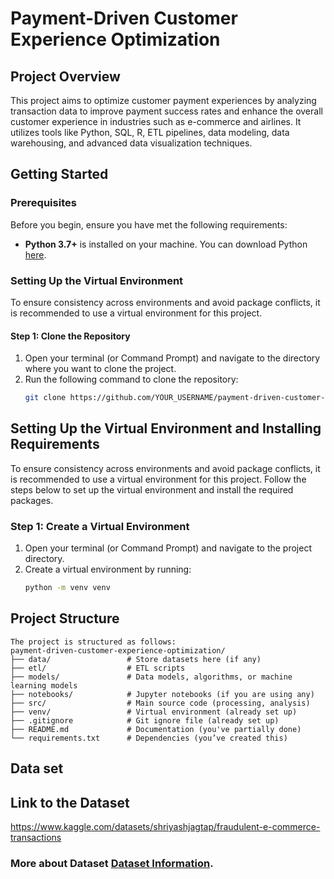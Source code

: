 # Payment-Driven Customer Experience Optimization

## Project Overview
This project aims to optimize customer payment experiences by analyzing transaction data to improve payment success rates and enhance the overall customer experience in industries such as e-commerce and airlines. It utilizes tools like Python, SQL, R, ETL pipelines, data modeling, data warehousing, and advanced data visualization techniques.

## Getting Started

### Prerequisites

Before you begin, ensure you have met the following requirements:
- **Python 3.7+** is installed on your machine. You can download Python [here](https://www.python.org/downloads/).

### Setting Up the Virtual Environment

To ensure consistency across environments and avoid package conflicts, it is recommended to use a virtual environment for this project.

#### Step 1: Clone the Repository

1. Open your terminal (or Command Prompt) and navigate to the directory where you want to clone the project.
2. Run the following command to clone the repository:
   ```bash
   git clone https://github.com/YOUR_USERNAME/payment-driven-customer-experience-optimization.git
   ```

## Setting Up the Virtual Environment and Installing Requirements

To ensure consistency across environments and avoid package conflicts, it is recommended to use a virtual environment for this project. Follow the steps below to set up the virtual environment and install the required packages.

### Step 1: Create a Virtual Environment

1. Open your terminal (or Command Prompt) and navigate to the project directory.
2. Create a virtual environment by running:
   ```bash
   python -m venv venv

## Project Structure
```
The project is structured as follows:
payment-driven-customer-experience-optimization/
├── data/                 # Store datasets here (if any)
├── etl/                  # ETL scripts
├── models/               # Data models, algorithms, or machine learning models
├── notebooks/            # Jupyter notebooks (if you are using any)
├── src/                  # Main source code (processing, analysis)
├── venv/                 # Virtual environment (already set up)
├── .gitignore            # Git ignore file (already set up)
├── README.md             # Documentation (you've partially done)
└── requirements.txt      # Dependencies (you’ve created this)
```
## Data set
## Link to the Dataset
https://www.kaggle.com/datasets/shriyashjagtap/fraudulent-e-commerce-transactions

### More about Dataset [Dataset Information](./dataset_info.md).